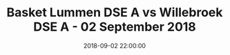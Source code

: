 ---
layout: album
title: Basket Lummen DSE A vs Willebroek DSE A - 02 September 2018
description: Bekijk hier hoe onze dames het ervan af brachten in hun wedstrijd tegen Willebroek.
date: 2018-09-02 22:00:00
cover: /albums/2018-09-02-willebroek/thumbnails/DSC_0252.JPG
pagination: 
  enabled: true  
  images: true
  imageLayout: image
  itemsPerPage: 32
nog:
  title: Basket Lummen DSE A vs Willebroek DSE A - 02 September 2018
  description: Bekijk hier hoe onze dames het ervan af brachten in hun wedstrijd tegen Willebroek.
  image: https://www.basketlummen.be/albums/2018-09-02-willebroek/thumbnails/DSC_0002.JPG
  imageWidth: 333
  imageHeight: 500
  url: https://www.basketlummen.be/albums/2018-09-02-willebroek/
---